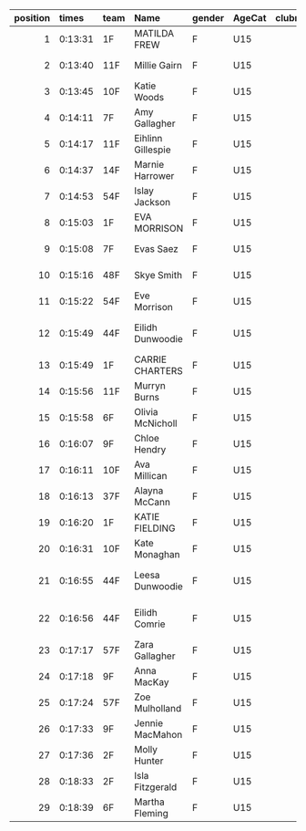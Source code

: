 |   position | times   | team   | Name               | gender   | AgeCat   |   clubnumber | Club name            | Website                               |   finishPosition |
|-----------:|:--------|:-------|:-------------------|:---------|:---------|-------------:|:---------------------|:--------------------------------------|-----------------:|
|          1 | 0:13:31 | 1F     | MATILDA FREW       | F        | U15      |            1 | East Kilbride AC     | http://www.ekac.org.uk/               |               20 |
|          2 | 0:13:40 | 11F    | Millie Gairn       | F        | U15      |           11 | Airdrie Harriers     | http://airdrieharriers.org/           |               21 |
|          3 | 0:13:45 | 10F    | Katie Woods        | F        | U15      |           10 | Shettleston Harriers | http://shettlestonharriers.org.uk/    |               23 |
|          4 | 0:14:11 | 7F     | Amy Gallagher      | F        | U15      |            7 | Giffnock North AC    | https://www.giffnocknorth.co.uk/      |               28 |
|          5 | 0:14:17 | 11F    | Eihlinn  Gillespie | F        | U15      |           11 | Airdrie Harriers     | http://airdrieharriers.org/           |               30 |
|          6 | 0:14:37 | 14F    | Marnie Harrower    | F        | U15      |           14 | Ayr Seaforth AC      | https://www.ayrseaforth.co.uk/        |               32 |
|          7 | 0:14:53 | 54F    | Islay Jackson      | F        | U15      |           54 | VP-Glasgow           | https://www.vp-glasgow.com            |               34 |
|          8 | 0:15:03 | 1F     | EVA MORRISON       | F        | U15      |            1 | East Kilbride AC     | http://www.ekac.org.uk/               |               36 |
|          9 | 0:15:08 | 7F     | Evas Saez          | F        | U15      |            7 | Giffnock North AC    | https://www.giffnocknorth.co.uk/      |               37 |
|         10 | 0:15:16 | 48F    | Skye Smith         | F        | U15      |           48 | Springburn Harriers  | https://www.springburnharriers.co.uk/ |               38 |
|         11 | 0:15:22 | 54F    | Eve Morrison       | F        | U15      |           54 | VP-Glasgow           | https://www.vp-glasgow.com            |               39 |
|         12 | 0:15:49 | 44F    | Eilidh Dunwoodie   | F        | U15      |           44 | North Ayrshire AAC   | https://naathletics.co.uk/            |               40 |
|         13 | 0:15:49 | 1F     | CARRIE CHARTERS    | F        | U15      |            1 | East Kilbride AC     | http://www.ekac.org.uk/               |               41 |
|         14 | 0:15:56 | 11F    | Murryn Burns       | F        | U15      |           11 | Airdrie Harriers     | http://airdrieharriers.org/           |               42 |
|         15 | 0:15:58 | 6F     | Olivia McNicholl   | F        | U15      |            6 | Cambuslang Harriers  | https://cambuslangharriers.org/       |               43 |
|         16 | 0:16:07 | 9F     | Chloe Hendry       | F        | U15      |            9 | Garscube Harriers    | https://www.garscubeharriers.org.uk/  |               44 |
|         17 | 0:16:11 | 10F    | Ava Millican       | F        | U15      |           10 | Shettleston Harriers | http://shettlestonharriers.org.uk/    |               45 |
|         18 | 0:16:13 | 37F    | Alayna McCann      | F        | U15      |           37 | Law & District AAC   | http://www.lawaac.co.uk/              |               46 |
|         19 | 0:16:20 | 1F     | KATIE FIELDING     | F        | U15      |            1 | East Kilbride AC     | http://www.ekac.org.uk/               |               47 |
|         20 | 0:16:31 | 10F    | Kate Monaghan      | F        | U15      |           10 | Shettleston Harriers | http://shettlestonharriers.org.uk/    |               49 |
|         21 | 0:16:55 | 44F    | Leesa Dunwoodie    | F        | U15      |           44 | North Ayrshire AAC   | https://naathletics.co.uk/            |               51 |
|         22 | 0:16:56 | 44F    | Eilidh Comrie      | F        | U15      |           44 | North Ayrshire AAC   | https://naathletics.co.uk/            |               52 |
|         23 | 0:17:17 | 57F    | Zara Gallagher     | F        | U15      |           57 | Whitemoss AAC        | https://whitemossaac.co.uk/           |               53 |
|         24 | 0:17:18 | 9F     | Anna MacKay        | F        | U15      |            9 | Garscube Harriers    | https://www.garscubeharriers.org.uk/  |               54 |
|         25 | 0:17:24 | 57F    | Zoe Mulholland     | F        | U15      |           57 | Whitemoss AAC        | https://whitemossaac.co.uk/           |               55 |
|         26 | 0:17:33 | 9F     | Jennie MacMahon    | F        | U15      |            9 | Garscube Harriers    | https://www.garscubeharriers.org.uk/  |               56 |
|         27 | 0:17:36 | 2F     | Molly Hunter       | F        | U15      |            2 | Kilmarnock H&AC      | http://www.kilmarnockharriers.com/    |               57 |
|         28 | 0:18:33 | 2F     | Isla Fitzgerald    | F        | U15      |            2 | Kilmarnock H&AC      | http://www.kilmarnockharriers.com/    |               58 |
|         29 | 0:18:39 | 6F     | Martha Fleming     | F        | U15      |            6 | Cambuslang Harriers  | https://cambuslangharriers.org/       |               59 |